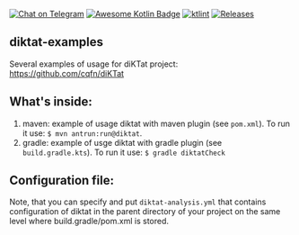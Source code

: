 [![Chat on Telegram](https://img.shields.io/badge/Chat%20on-Telegram-brightgreen.svg)](https://t.me/joinchat/AAAAAFDg-ipuZFGyBGPPeg)
[![Awesome Kotlin Badge](https://kotlin.link/awesome-kotlin.svg)](https://github.com/KotlinBy/awesome-kotlin)
[![ktlint](https://img.shields.io/badge/code%20style-%E2%9D%A4-FF4081.svg)](https://ktlint.github.io/)
[![Releases](https://img.shields.io/github/v/release/cqfn/diKTat)](https://github.com/cqfn/diKTat/releases)

## diktat-examples
Several examples of usage for diKTat project: https://github.com/cqfn/diKTat

## What's inside:
1) maven: example of usage diktat with maven plugin (see `pom.xml`). To run it use: `$ mvn antrun:run@diktat`.
2) gradle: example of usge diktat with gradle plugin (see `build.gradle.kts`). To run it use: `$ gradle diktatCheck`

## Configuration file:
Note, that you can specify and put `diktat-analysis.yml` that contains configuration of diktat in the parent directory of your project on the same level where build.gradle/pom.xml is stored.